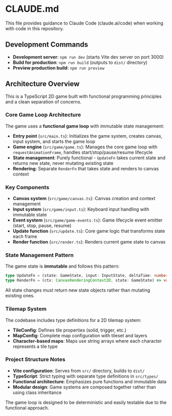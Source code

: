 # CLAUDE.md

This file provides guidance to Claude Code (claude.ai/code) when working with code in this repository.

## Development Commands

- **Development server**: `npm run dev` (starts Vite dev server on port 3000)
- **Build for production**: `npm run build` (outputs to `dist/` directory)  
- **Preview production build**: `npm run preview`

## Architecture Overview

This is a TypeScript 2D game built with functional programming principles and a clean separation of concerns.

### Core Game Loop Architecture

The game uses a **functional game loop** with immutable state management:

- **Entry point** (`src/main.ts`): Initializes the game system, creates canvas, input system, and starts the game loop
- **Game engine** (`src/game/game.ts`): Manages the core game loop with `requestAnimationFrame`, handles start/stop/pause/resume lifecycle
- **State management**: Purely functional - `UpdateFn` takes current state and returns new state, never mutating existing state
- **Rendering**: Separate `RenderFn` that takes state and renders to canvas context

### Key Components

- **Canvas system** (`src/game/canvas.ts`): Canvas creation and context management
- **Input system** (`src/game/input.ts`): Keyboard input handling with immutable state
- **Event system** (`src/game/game-events.ts`): Game lifecycle event emitter (start, stop, pause, resume)
- **Update function** (`src/update.ts`): Core game logic that transforms state each frame
- **Render function** (`src/render.ts`): Renders current game state to canvas

### State Management Pattern

The game state is **immutable** and follows this pattern:
```typescript
type UpdateFn = (state: GameState, input: InputState, deltaTime: number) => GameState
type RenderFn = (ctx: CanvasRenderingContext2D, state: GameState) => void
```

All state changes must return new state objects rather than mutating existing ones.

### Tilemap System

The codebase includes type definitions for a 2D tilemap system:
- **TileConfig**: Defines tile properties (solid, trigger, etc.)
- **MapConfig**: Complete map configuration with tileset and layers
- **Character-based maps**: Maps use string arrays where each character represents a tile type

### Project Structure Notes

- **Vite configuration**: Serves from `src/` directory, builds to `dist/`
- **TypeScript**: Strict typing with separate type definitions in `src/types/`
- **Functional architecture**: Emphasizes pure functions and immutable data
- **Modular design**: Game systems are composed together rather than using class inheritance

The game loop is designed to be deterministic and easily testable due to the functional approach.